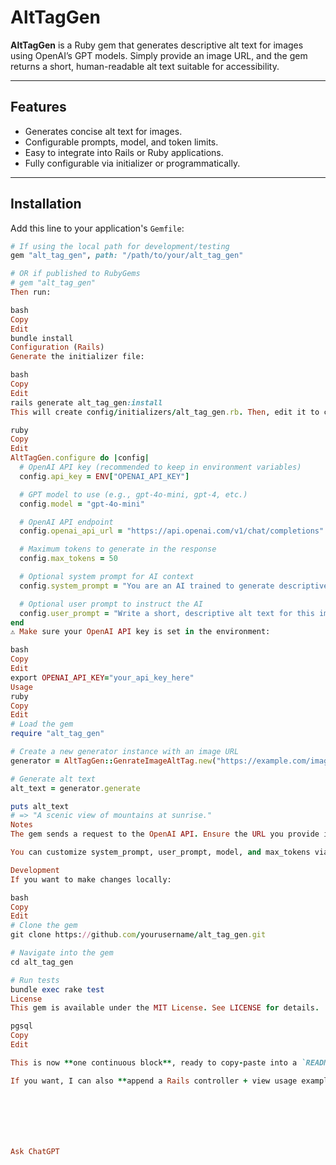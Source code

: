 # AltTagGen

**AltTagGen** is a Ruby gem that generates descriptive alt text for images using OpenAI’s GPT models. Simply provide an image URL, and the gem returns a short, human-readable alt text suitable for accessibility.

---

## Features

- Generates concise alt text for images.
- Configurable prompts, model, and token limits.
- Easy to integrate into Rails or Ruby applications.
- Fully configurable via initializer or programmatically.

---

## Installation

Add this line to your application's `Gemfile`:

```ruby
# If using the local path for development/testing
gem "alt_tag_gen", path: "/path/to/your/alt_tag_gen"

# OR if published to RubyGems
# gem "alt_tag_gen"
Then run:

bash
Copy
Edit
bundle install
Configuration (Rails)
Generate the initializer file:

bash
Copy
Edit
rails generate alt_tag_gen:install
This will create config/initializers/alt_tag_gen.rb. Then, edit it to configure your settings:

ruby
Copy
Edit
AltTagGen.configure do |config|
  # OpenAI API key (recommended to keep in environment variables)
  config.api_key = ENV["OPENAI_API_KEY"]

  # GPT model to use (e.g., gpt-4o-mini, gpt-4, etc.)
  config.model = "gpt-4o-mini"

  # OpenAI API endpoint
  config.openai_api_url = "https://api.openai.com/v1/chat/completions"

  # Maximum tokens to generate in the response
  config.max_tokens = 50

  # Optional system prompt for AI context
  config.system_prompt = "You are an AI trained to generate descriptive alt text for images."

  # Optional user prompt to instruct the AI
  config.user_prompt = "Write a short, descriptive alt text for this image:"
end
⚠️ Make sure your OpenAI API key is set in the environment:

bash
Copy
Edit
export OPENAI_API_KEY="your_api_key_here"
Usage
ruby
Copy
Edit
# Load the gem
require "alt_tag_gen"

# Create a new generator instance with an image URL
generator = AltTagGen::GenrateImageAltTag.new("https://example.com/image.jpg")

# Generate alt text
alt_text = generator.generate

puts alt_text
# => "A scenic view of mountains at sunrise."
Notes
The gem sends a request to the OpenAI API. Ensure the URL you provide is publicly accessible.

You can customize system_prompt, user_prompt, model, and max_tokens via the initializer or programmatically when creating the generator.

Development
If you want to make changes locally:

bash
Copy
Edit
# Clone the gem
git clone https://github.com/yourusername/alt_tag_gen.git

# Navigate into the gem
cd alt_tag_gen

# Run tests
bundle exec rake test
License
This gem is available under the MIT License. See LICENSE for details.

pgsql
Copy
Edit

This is now **one continuous block**, ready to copy-paste into a `README.md`.  

If you want, I can also **append a Rails controller + view usage example at the end** so it’s fully ready for a Rails app. Do you want me to do that?







Ask ChatGPT
